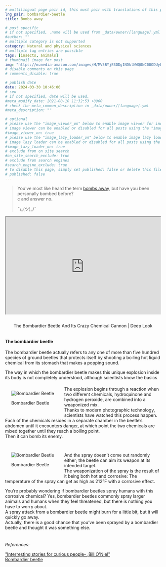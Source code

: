 ```yaml
---
# multilingual page pair id, this must pair with translations of this page. (This name must be unique)
lng_pair: bombardier-beetle
title: Bombs away

# post specific
# if not specified, .name will be used from _data/owner/[language].yml
#author: ""
# multiple category is not supported
category: Natural and physical sciences
# multiple tag entries are possible
tags: [insects, animals]
# thumbnail image for post
img: "https://m.media-amazon.com/images/M/MV5BYjE3ODg1NDktNWQ0NC00ODUyLThlODAtNTI0MzZkMjEwMTcwXkEyXkFqcGdeQXVyNjY0ODg0MTA@._V1_.jpg"
# disable comments on this page
# comments_disable: true

# publish date
date: 2024-03-30 10:46:00
# seo
# if not specified, date will be used.
#meta_modify_date: 2021-08-10 11:32:53 +0900
# check the meta_common_description in _data/owner/[language].yml
#meta_description: ""

# optional
# please use the "image_viewer_on" below to enable image viewer for individual pages or posts (_posts/ or [language]/_posts folders).
# image viewer can be enabled or disabled for all posts using the "image_viewer_posts: true" setting in _data/conf/main.yml.
#image_viewer_on: true
# please use the "image_lazy_loader_on" below to enable image lazy loader for individual pages or posts (_posts/ or [language]/_posts folders).
# image lazy loader can be enabled or disabled for all posts using the "image_lazy_loader_posts: true" setting in _data/conf/main.yml.
#image_lazy_loader_on: true
# exclude from on site search
#on_site_search_exclude: true
# exclude from search engines
#search_engine_exclude: true
# to disable this page, simply set published: false or delete this file
# published: false
---
```


<style>
    container{
              float:left;
			  width:100%;
			  margin-bottom: 10px;			                
             }
	image-container{
		width: 30%;
		float:left;
		border: hidden; 
		margin: 20px;
	}
	img{
		object-fit:contain;	  	
	}
    container-text{	
       /* width: 40%; 
        margin-left: 5px;*/
        display: block;
        margin-top: 20px; 
        padding-top: 1 px;
        /* border: solid 1px; */
	}

    ol{
        list-style-type: upper-roman;
        
    }

   /* used as <p class="vertical"></p> instead I can also use <blockquote> 
     or > in md
      */
    video-container{   
		width: 60%;
		float:left;
		border: hidden; 
		margin: 20px;
    }

    iframe{
       position: relative; 
        top: 0; 
        left: 0; 
        width: 100%; 
        height: 100%; 
        object-fit-contain;
    }


	.vertical{
    border-left: 4px solid;
    border-right: 4px solid;
    border-radius: 25px;
    color: blue;
    background-color: #111111;
	margin;0 0 0 -3;
    padding:0 0 0 1em

  }
  vertical-text{
	color: #bbbbbb;
  
  font-family: cursive;
  }

</style>

<blockquote>
<p>You've most like heard the term <span><a href="https://idioms.thefreedictionary.com/bombs+away">bombs away</a></span>, but have you been personally bombed before?<br>
c and answer no.<br>
</p>
<p>
¯\_(ツ)_/¯
</p>
</blockquote>

<div
  style="position: relative;padding-bottom: 56.25%;padding-top: 35px;height: 0;margin-bottom: 2em;
    overflow: hidden;">
      <iframe
        style="position: absolute; top: 0; left: 0; width: 100%; height: 100%"
        src="https://www.youtube.com/embed/BWwgLS5tK80?si=vmWSx3cR6wRvuq28" title="YouTube video player"     allowfullscreen   >
  </iframe> 
 
</div>
 <p style="position: relative; text-align: center">The Bombardier Beetle And Its Crazy Chemical Cannon | Deep Look</p>

<container>
<h4>The bombardier beetle</h4>
<p>The bombardier beetle actually refers to any one of more than five hundred species of ground beetles that protects itself by shooting a boiling hot liquid chemical from its stomach that makes a popping sound.</p>
<p>The way in which the bombardier beetle makes this unique explosion inside its body is not completely understood, although scientists know the basics.<br> 
</p>
<image-container>
    <img src="https://www.shapeoflife.org/sites/default/files/2023-10/4205467_orig.jpg" alt="Bombardier Beetle">
<p>Bombardier Beetle</p>
</image-container>
<container-text>
<p>The explosion begins through a reaction when two different chemicals, hydroquinone and hydrogen peroxide, are combined into a weaponized mix.<br> 
Thanks to modern photographic technology, scientists have watched this process happen.<br>
Each of the chemicals resides in a separate chamber in the beetle’s abdomen until it encounters danger, at which point the two chemicals are mixed together until they reach a boiling point.<br>
Then it can bomb its enemy.<br>
</p>
</container-text>
</container>
<container>
<image-container>
    <img src="https://upload.wikimedia.org/wikipedia/commons/thumb/a/a3/Brachinus_spPCCA20060328-2821B.jpg/220px-Brachinus_spPCCA20060328-2821B.jpg" alt="Bombardier Beetle">
<p>Bombardier Beetle</p>
</image-container>
<container-text>
<p>
And the spray doesn’t come out randomly either; the beetle can aim its weapon at its intended target.<br>
The weaponization of the spray is the result of it being both hot and corrosive: The temperature of the spray can get as high as 212°F with a corrosive effect.</p>
<p>You’re probably wondering if bombardier beetles spray humans with this corrosive chemical? Yes, bombardier beetles commonly spray larger animals and humans when they feel threatened, but there is nothing you have to worry about.<br> A spray attack from a bombardier beetle might burn for a little bit, but it will quickly go away.<br>
Actually, there is a good chance that you’ve been sprayed by a bombardier beetle and thought it was something else.</p>
</container-text>
</container>

<container>
<p><i>References:</i></p>
<p><a href="https://www.wook.pt/livro/interesting-stories-for-curious-people-bill-o-neill/26162550">"Interresting stories for curious people- ,Bill O'Niel"</a><br>
<a href="https://en.wikipedia.org/wiki/Bombardier_beetle">Bombardier beetle</a>
</p>
</container>
